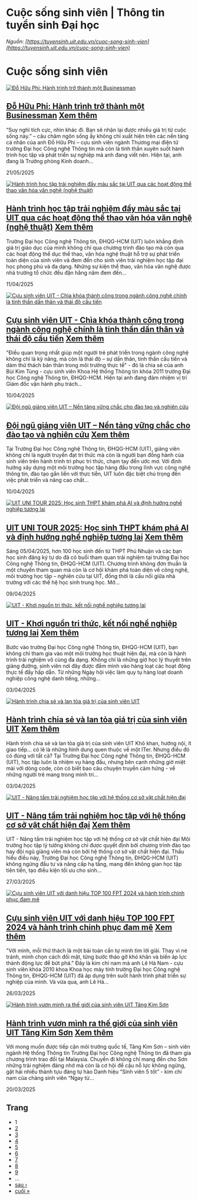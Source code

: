 # Cuộc sống sinh viên | Thông tin tuyển sinh Đại học

_Nguồn: [https://tuyensinh.uit.edu.vn/cuoc-song-sinh-vien](https://tuyensinh.uit.edu.vn/cuoc-song-sinh-vien)_

# Cuộc sống sinh viên

[![Đỗ Hữu Phi: Hành trình trở thành một Businessman](https://tuyensinh.uit.edu.vn/sites/default/files/styles/uitnews/public/uploads/images/thumbs/202505/z6597500307896_a13e7384df96709dec3091485dee2599.jpg?itok=JM2Jhr0u "Đỗ Hữu Phi: Hành trình trở thành một Businessman")](https://tuyensinh.uit.edu.vn/do-huu-phi-hanh-trinh-tro-thanh-mot-businessman)

## [Đỗ Hữu Phi: Hành trình trở thành một Businessman](https://tuyensinh.uit.edu.vn/do-huu-phi-hanh-trinh-tro-thanh-mot-businessman) [Xem thêm](https://tuyensinh.uit.edu.vn/do-huu-phi-hanh-trinh-tro-thanh-mot-businessman)

“Suy nghĩ tích cực, nhìn khác đi. Bạn sẽ nhận lại được nhiều giá trị từ cuộc sống này.” – câu châm ngôn sống ấy không chỉ xuất hiện trên các nền tảng cá nhân của anh Đỗ Hữu Phi – cựu sinh viên ngành Thương mại điện tử trường Đại học Công nghệ Thông tin mà còn là tinh thần xuyên suốt hành trình học tập và phát triển sự nghiệp mà anh đang viết nên. Hiện tại, anh đang là Trưởng phòng Kinh doanh...

21/05/2025

[![Hành trình học tập trải nghiệm đầy màu sắc tại UIT qua các hoạt động thể thao văn hóa văn nghệ (nghệ thuật)](https://tuyensinh.uit.edu.vn/sites/default/files/styles/uitnews/public/uploads/images/thumbs/202504/n23.jpg?itok=-UVvqoPR "Hành trình học tập trải nghiệm đầy màu sắc tại UIT qua các hoạt động thể thao văn hóa văn nghệ (nghệ thuật)")](https://tuyensinh.uit.edu.vn/hanh-trinh-hoc-tap-trai-nghiem-day-mau-sac-tai-uit-qua-cac-hoat-dong-thao-van-hoa-van-nghe-nghe-thuat)

## [Hành trình học tập trải nghiệm đầy màu sắc tại UIT qua các hoạt động thể thao văn hóa văn nghệ (nghệ thuật)](https://tuyensinh.uit.edu.vn/hanh-trinh-hoc-tap-trai-nghiem-day-mau-sac-tai-uit-qua-cac-hoat-dong-thao-van-hoa-van-nghe-nghe-thuat) [Xem thêm](https://tuyensinh.uit.edu.vn/hanh-trinh-hoc-tap-trai-nghiem-day-mau-sac-tai-uit-qua-cac-hoat-dong-thao-van-hoa-van-nghe-nghe-thuat)

Trường Đại học Công nghệ Thông tin, ĐHQG-HCM (UIT) luôn khẳng định giá trị giáo dục của mình không chỉ qua chương trình đào tạo mà còn qua các hoạt động thể dục thể thao, văn hóa nghệ thuật hỗ trợ sự phát triển toàn diện của sinh viên và đem đến cho sinh viên trải nghiệm học tập đại học phong phú và đa dạng. Những sự kiện thể thao, văn hóa văn nghệ được nhà trường tổ chức đều đặn hằng năm đem đến...

11/04/2025

[![Cựu sinh viên UIT - Chìa khóa thành công trong ngành công nghệ chính là tinh thần dấn thân và thái độ cầu tiến](https://tuyensinh.uit.edu.vn/sites/default/files/styles/uitnews/public/uploads/images/thumbs/202504/4973d9c267b5d4eb8da4.jpg?itok=CLEM57TT "Cựu sinh viên UIT - Chìa khóa thành công trong ngành công nghệ chính là tinh thần dấn thân và thái độ cầu tiến")](https://tuyensinh.uit.edu.vn/cuu-sinh-vien-uit-chia-khoa-thanh-cong-trong-nganh-cong-nghe-chinh-la-tinh-dan-va-thai-do-cau-tien)

## [Cựu sinh viên UIT - Chìa khóa thành công trong ngành công nghệ chính là tinh thần dấn thân và thái độ cầu tiến](https://tuyensinh.uit.edu.vn/cuu-sinh-vien-uit-chia-khoa-thanh-cong-trong-nganh-cong-nghe-chinh-la-tinh-dan-va-thai-do-cau-tien) [Xem thêm](https://tuyensinh.uit.edu.vn/cuu-sinh-vien-uit-chia-khoa-thanh-cong-trong-nganh-cong-nghe-chinh-la-tinh-dan-va-thai-do-cau-tien)

"Điều quan trọng nhất giúp một người trẻ phát triển trong ngành công nghệ không chỉ là kỹ năng, mà còn là thái độ – sự dấn thân, tinh thần cầu tiến và dám thử thách bản thân trong môi trường thực tế" - đó là chia sẻ của anh Bùi Kim Tùng - cựu sinh viên Khoa Hệ thống Thông tin khóa 2011 trường Đại học Công nghệ Thông tin, ĐHQG-HCM. Hiện tại anh đang đảm nhiệm vị trí Giám đốc vận hành phụ trách...

10/04/2025

[![Đội ngũ giảng viên UIT – Nền tảng vững chắc cho đào tạo và nghiên cứu](https://tuyensinh.uit.edu.vn/sites/default/files/styles/uitnews/public/uploads/images/thumbs/202504/488656960_1121536373345699_915786500926788588_n.jpg?itok=ZFqxp1ef "Đội ngũ giảng viên UIT – Nền tảng vững chắc cho đào tạo và nghiên cứu")](https://tuyensinh.uit.edu.vn/doi-ngu-giang-vien-uit-nen-tang-vung-chac-cho-dao-tao-va-nghien-cuu)

## [Đội ngũ giảng viên UIT – Nền tảng vững chắc cho đào tạo và nghiên cứu](https://tuyensinh.uit.edu.vn/doi-ngu-giang-vien-uit-nen-tang-vung-chac-cho-dao-tao-va-nghien-cuu) [Xem thêm](https://tuyensinh.uit.edu.vn/doi-ngu-giang-vien-uit-nen-tang-vung-chac-cho-dao-tao-va-nghien-cuu)

Tại Trường Đại học Công nghệ Thông tin, ĐHQG-HCM (UIT), giảng viên không chỉ là người truyền đạt tri thức mà còn là người bạn đồng hành của sinh viên trên hành trình tri phục tri thức, chạm tay đến ước mơ. Với định hướng xây dựng một môi trường học tập hàng đầu trong lĩnh vực công nghệ thông tin, đào tạo gắn liền với thực tiễn, UIT luôn đặc biệt chú trọng đến việc phát triển và nâng cao chất...

10/04/2025

[![UIT UNI TOUR 2025: Học sinh THPT khám phá AI và định hướng nghề nghiệp tương lai](https://tuyensinh.uit.edu.vn/sites/default/files/styles/uitnews/public/uploads/images/thumbs/202504/unitour1_003.jpg?itok=2ExD0N-n "UIT UNI TOUR 2025: Học sinh THPT khám phá AI và định hướng nghề nghiệp tương lai")](https://tuyensinh.uit.edu.vn/uit-uni-tour-2025-hoc-sinh-thpt-kham-pha-ai-va-dinh-huong-nghe-nghiep-tuong-lai)

## [UIT UNI TOUR 2025: Học sinh THPT khám phá AI và định hướng nghề nghiệp tương lai](https://tuyensinh.uit.edu.vn/uit-uni-tour-2025-hoc-sinh-thpt-kham-pha-ai-va-dinh-huong-nghe-nghiep-tuong-lai) [Xem thêm](https://tuyensinh.uit.edu.vn/uit-uni-tour-2025-hoc-sinh-thpt-kham-pha-ai-va-dinh-huong-nghe-nghiep-tuong-lai)

Sáng 05/04/2025, hơn 100 học sinh đến từ THPT Phú Nhuận và các bạn học sinh đăng ký tự do đã có buổi tham quan trải nghiệm tại trường Đại học Công nghệ Thông tin, ĐHQG-HCM (UIT). Chương trình không đơn thuần là một chuyến tham quan mà còn là cơ hội khám phá toàn diện về công nghệ, môi trường học tập – nghiên cứu tại UIT, đồng thời là cầu nối giữa nhà trường với các thế hệ học sinh trung học.
Mở...

09/04/2025

[![UIT - Khơi nguồn tri thức, kết nối nghề nghiệp tương lai ](https://tuyensinh.uit.edu.vn/sites/default/files/styles/uitnews/public/uploads/images/thumbs/202504/b7.jpg?itok=okT_ccWn "UIT - Khơi nguồn tri thức, kết nối nghề nghiệp tương lai ")](https://tuyensinh.uit.edu.vn/uit-khoi-nguon-tri-thuc-ket-noi-nghe-nghiep-tuong-lai)

## [UIT - Khơi nguồn tri thức, kết nối nghề nghiệp tương lai](https://tuyensinh.uit.edu.vn/uit-khoi-nguon-tri-thuc-ket-noi-nghe-nghiep-tuong-lai) [Xem thêm](https://tuyensinh.uit.edu.vn/uit-khoi-nguon-tri-thuc-ket-noi-nghe-nghiep-tuong-lai)

Bước vào trường Đại học Công nghệ Thông tin, ĐHQG-HCM (UIT), bạn không chỉ tham gia vào một môi trường học thuật hiện đại, mà còn là hành trình trải nghiệm vô cùng đa dạng. Không chỉ là những giờ học lý thuyết trên giảng đường, sinh viên nơi đây được đắm mình vào hàng loạt các hoạt động thực tế đầy hấp dẫn. Từ những Ngày hội việc làm quy tụ hàng loạt doanh nghiệp công nghệ danh tiếng, những...

03/04/2025

[![Hành trình chia sẻ và lan tỏa giá trị của sinh viên UIT](https://tuyensinh.uit.edu.vn/sites/default/files/styles/uitnews/public/uploads/images/thumbs/202504/481669770_957037929916698_8943543062826777598_n.jpg?itok=FiLmWp6G "Hành trình chia sẻ và lan tỏa giá trị của sinh viên UIT")](https://tuyensinh.uit.edu.vn/hanh-trinh-chia-se-va-lan-toa-gia-tri-cua-sinh-vien-uit)

## [Hành trình chia sẻ và lan tỏa giá trị của sinh viên UIT](https://tuyensinh.uit.edu.vn/hanh-trinh-chia-se-va-lan-toa-gia-tri-cua-sinh-vien-uit) [Xem thêm](https://tuyensinh.uit.edu.vn/hanh-trinh-chia-se-va-lan-toa-gia-tri-cua-sinh-vien-uit)

Hành trình chia sẻ và lan tỏa giá trị của sinh viên UIT
Khô khan, hướng nội, ít giao tiếp… có lẽ là những hình dung quen thuộc về một ITer. Nhưng điều đó có đúng với tất cả? Tại Trường Đại học Công nghệ Thông tin, ĐHQG-HCM (UIT), học tập luôn là nhiệm vụ hàng đầu, nhưng bên cạnh những giờ miệt mài với dòng code, còn có biết bao câu chuyện truyền cảm hứng - về những người trẻ mang trong mình tri...

03/04/2025

[![UIT - Nâng tầm trải nghiệm học tập với hệ thống cơ sở vật chất hiện đại](https://tuyensinh.uit.edu.vn/sites/default/files/styles/uitnews/public/uploads/images/thumbs/202503/_pdh5910_0.jpg?itok=whGnIfN0 "UIT - Nâng tầm trải nghiệm học tập với hệ thống cơ sở vật chất hiện đại")](https://tuyensinh.uit.edu.vn/uit-nang-tam-trai-nghiem-hoc-tap-voi-he-thong-co-so-vat-chat-hien-dai)

## [UIT - Nâng tầm trải nghiệm học tập với hệ thống cơ sở vật chất hiện đại](https://tuyensinh.uit.edu.vn/uit-nang-tam-trai-nghiem-hoc-tap-voi-he-thong-co-so-vat-chat-hien-dai) [Xem thêm](https://tuyensinh.uit.edu.vn/uit-nang-tam-trai-nghiem-hoc-tap-voi-he-thong-co-so-vat-chat-hien-dai)

UIT - Nâng tầm trải nghiệm học tập với hệ thống cơ sở vật chất hiện đại
Môi trường học tập lý tưởng không chỉ được quyết định bởi chương trình đào tạo hay đội ngũ giảng viên mà còn bởi hệ thống cơ sở vật chất hiện đại. Thấu hiểu điều này, Trường Đại học Công nghệ Thông tin, ĐHQG-HCM (UIT) không ngừng đầu tư và nâng cấp hạ tầng, mang đến không gian học tập tiên tiến, tạo điều kiện tối ưu cho sinh...

27/03/2025

[![Cựu sinh viên UIT với danh hiệu TOP 100 FPT 2024 và hành trình chinh phục đam mê](https://tuyensinh.uit.edu.vn/sites/default/files/styles/uitnews/public/uploads/images/thumbs/202503/le_ha_nam_2.jpg?itok=0_QcKfHQ "Cựu sinh viên UIT với danh hiệu TOP 100 FPT 2024 và hành trình chinh phục đam mê")](https://tuyensinh.uit.edu.vn/cuu-sinh-vien-uit-voi-danh-hieu-top-100-fpt-2024-va-hanh-trinh-chinh-phuc-dam-me)

## [Cựu sinh viên UIT với danh hiệu TOP 100 FPT 2024 và hành trình chinh phục đam mê](https://tuyensinh.uit.edu.vn/cuu-sinh-vien-uit-voi-danh-hieu-top-100-fpt-2024-va-hanh-trinh-chinh-phuc-dam-me) [Xem thêm](https://tuyensinh.uit.edu.vn/cuu-sinh-vien-uit-voi-danh-hieu-top-100-fpt-2024-va-hanh-trinh-chinh-phuc-dam-me)

"Với mình, mỗi thử thách là một bài toán cần tự mình tìm lời giải. Thay vì né tránh, mình chọn cách đối mặt, từng bước tháo gỡ khó khăn và biến áp lực thành động lực để bứt phá." Đây là kim chỉ nam mà anh Lê Hà Nam - cựu sinh viên khóa 2010 khoa Khoa học máy tính trường Đại học Công nghệ Thông tin, ĐHQG-HCM (UIT) đã áp dụng trên suốt hành trình phát triển sự nghiệp của mình. Và vừa qua, anh Lê Hà...

26/03/2025

[![Hành trình vươn mình ra thế giới của sinh viên UIT Tăng Kim Sơn](https://tuyensinh.uit.edu.vn/sites/default/files/styles/uitnews/public/uploads/images/thumbs/202503/2.jpg?itok=U571tSrw "Hành trình vươn mình ra thế giới của sinh viên UIT Tăng Kim Sơn")](https://tuyensinh.uit.edu.vn/hanh-trinh-vuon-minh-ra-gioi-cua-sinh-vien-uit-tang-kim-son)

## [Hành trình vươn mình ra thế giới của sinh viên UIT Tăng Kim Sơn](https://tuyensinh.uit.edu.vn/hanh-trinh-vuon-minh-ra-gioi-cua-sinh-vien-uit-tang-kim-son) [Xem thêm](https://tuyensinh.uit.edu.vn/hanh-trinh-vuon-minh-ra-gioi-cua-sinh-vien-uit-tang-kim-son)

Với mong muốn được tiếp cận môi trường quốc tế, Tăng Kim Sơn – sinh viên ngành Hệ thống Thông tin Trường Đại học Công nghệ Thông tin đã tham gia chương trình trao đổi tại Malaysia. Chuyến đi không chỉ mang đến cho Sơn những trải nghiệm đáng nhớ mà còn là cơ hội để cậu nỗ lực không ngừng, gặt hái nhiều thành tựu đáng tự hào
Danh hiệu “Sinh viên 5 tốt” - kim chỉ nam của chàng sinh viên
“Ngay từ...

20/03/2025

## Trang

* 1
* [2](https://tuyensinh.uit.edu.vn/cuoc-song-sinh-vien?page=1 "Đến trang 2")
* [3](https://tuyensinh.uit.edu.vn/cuoc-song-sinh-vien?page=2 "Đến trang 3")
* [4](https://tuyensinh.uit.edu.vn/cuoc-song-sinh-vien?page=3 "Đến trang 4")
* [5](https://tuyensinh.uit.edu.vn/cuoc-song-sinh-vien?page=4 "Đến trang 5")
* [6](https://tuyensinh.uit.edu.vn/cuoc-song-sinh-vien?page=5 "Đến trang 6")
* [7](https://tuyensinh.uit.edu.vn/cuoc-song-sinh-vien?page=6 "Đến trang 7")
* [8](https://tuyensinh.uit.edu.vn/cuoc-song-sinh-vien?page=7 "Đến trang 8")
* [9](https://tuyensinh.uit.edu.vn/cuoc-song-sinh-vien?page=8 "Đến trang 9")
* …
* [sau ›](https://tuyensinh.uit.edu.vn/cuoc-song-sinh-vien?page=1 "Đến trang sau")
* [cuối »](https://tuyensinh.uit.edu.vn/cuoc-song-sinh-vien?page=39 "Đến trang cuối cùng")